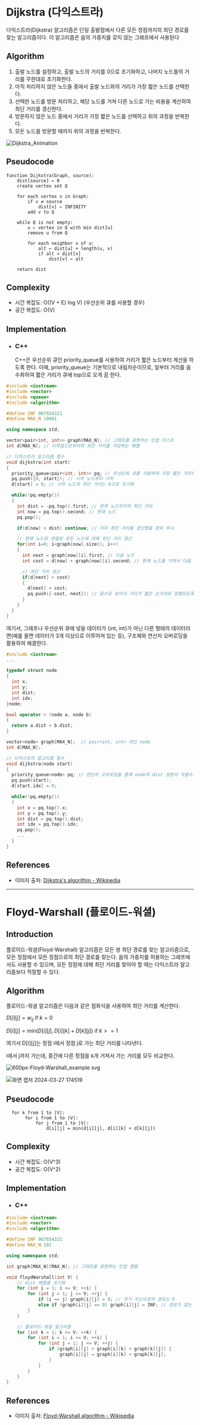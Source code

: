 # Dijkstra (다익스트라)

다익스트라(Dijkstra) 알고리즘은 단일 출발점에서 다른 모든 정점까지의 최단 경로를 찾는 알고리즘이다. 이 알고리즘은 음의 가중치를 갖지 않는 그래프에서 사용된다

## Algorithm
1. 출발 노드를 설정하고, 출발 노드의 거리를 0으로 초기화하고, 나머지 노드들의 거리를 무한대로 초기화한다.
2. 아직 처리하지 않은 노드들 중에서 출발 노드와의 거리가 가장 짧은 노드를 선택한다.
3. 선택한 노드를 방문 처리하고, 해당 노드를 거쳐 다른 노드로 가는 비용을 계산하여 최단 거리를 갱신한다.
4. 방문하지 않은 노드 중에서 거리가 가장 짧은 노드를 선택하고 위의 과정을 반복한다.
5. 모든 노드를 방문할 때까지 위의 과정을 반복한다.

![Dijkstra_Animation](https://github.com/dngus1683/codingTestStudy/assets/71319694/c602d9be-2a3d-4644-b5b4-57533a721009)


## Pseudocode
```
function Dijkstra(Graph, source):
    dist[source] ← 0
    create vertex set Q

    for each vertex v in Graph:
        if v ≠ source
            dist[v] ← INFINITY
        add v to Q

    while Q is not empty:
        u ← vertex in Q with min dist[u]
        remove u from Q

        for each neighbor v of u:
            alt ← dist[u] + length(u, v)
            if alt < dist[v]
                dist[v] ← alt

    return dist
```
      


## Complexity
- 시간 복잡도: O((V + E) log V) (우선순위 큐를 사용할 경우)
- 공간 복잡도: O(V)


## Implementation
+ ### C++
   C++은 우선순위 큐인 priority_queue를 사용하여 거리가 짧은 노드부터 계산을 하도록 한다. 이때, priority_queue는 기본적으로 내림차순이므로, 일부러 거리를 음수화하여 짧은 거리가 큐에 top으로 오게 끔 한다. 
```c++
#include <iostream>
#include <vector>
#include <queue>
#include <algorithm>

#define INF 987654321
#define MAX_N 10001

using namespace std;

vector<pair<int, int>> graph[MAX_N]; // 그래프를 표현하는 인접 리스트
int d[MAX_N]; // 시작점으로부터의 최단 거리를 저장하는 배열

// 다익스트라 알고리즘 함수
void dijkstra(int start)
{
  priority_queue<pair<int, int>> pq; // 우선순위 큐를 사용하여 가장 짧은 거리의 노드 선택
  pq.push({0, start}); // 시작 노드부터 시작
  d[start] = 0; // 시작 노드의 최단 거리는 0으로 초기화

  while(!pq.empty())
  {
    int dist = -pq.top().first; // 현재 노드까지의 최단 거리
    int now = pq.top().second; // 현재 노드
    pq.pop();

    if(d[now] < dist) continue; // 이미 최단 거리를 갱신했을 경우 무시

    // 현재 노드와 연결된 모든 노드에 대해 최단 거리 갱신
    for(int i=0; i<graph[now].size(); i++)
    {
      int next = graph[now][i].first; // 다음 노드
      int cost = d[now] + graph[now][i].second; // 현재 노드를 거쳐서 다음 노드까지의 비용

      // 최단 거리 갱신
      if(d[next] > cost)
      {
        d[next] = cost;
        pq.push({-cost, next}); // 음수로 넣어서 거리가 짧은 순서대로 정렬되도록 함
      }
    }
  }
}
```

여기서, 그래프나 우선순위 큐에 넣을 데이터가 {int, int}가 아닌 다른 형태의 데이터라면(예를 들면 데이터가 3개 이상으로 이루어져 있는 등), 구조체와 연산자 오버로딩을 활용하여 해결한다.

```c++
#include <iostream>
...

typedef struct node
{
  int x;
  int y;
  int dist;
  int idx;
}node;

bool operator > (node a, node b)
{
  return a.dist < b.dist;
}

vector<node> graph[MAX_N];  // pair<int, int> 대신 node
int d[MAX_N];   

// 다익스트라 알고리즘 함수
void dijkstra(node start)
{
  priority_queue<node> pq; // 연산자 오버로딩을 통해 node의 dist 성분이 작을수록 우선순위를 매김. 때문에 거리 값을 따로 음수처리하지 않아도 됨.
  pq.push(start); 
  d[start.idx] = 0; 

  while(!pq.empty())
  {
    int x = pq.top().x; 
    int y = pq.top().y;
    int dist = pq.top().dist;
    int idx = pq.top().idx;
    pq.pop();
    ...
  }
}
```

## References
- 이미지 출처: [Dijkstra's algorithm - Wikipedia](https://en.wikipedia.org/wiki/Dijkstra%27s_algorithm)



--------------------------


# Floyd-Warshall (플로이드-워셜)

## Introduction
플로이드-워셜(Floyd-Warshall) 알고리즘은 모든 쌍 최단 경로를 찾는 알고리즘으로, 모든 정점에서 모든 정점으로의 최단 경로를 찾는다. 음의 가중치를 허용하는 그래프에서도 사용할 수 있으며, 모든 정점에 대해 최단 거리를 찾아야 할 때는 다익스트라 알고리즘보다 적절할 수 있다.

## Algorithm
플로이드-워셜 알고리즘은 다음과 같은 점화식을 사용하여 최단 거리를 계산한다.

$`D[i][j] = w_{ij} `$  if $`k=0`$

$`D[i][j] = min(D[i][j], D[i][k] + D[k][j])`$  if $`k>=1`$

여기서 D[i][j]는 정점 i에서 정점 j로 가는 최단 거리를 나타낸다. 

i에서 j까지 가는데, 중간에 다른 정점을 k개 거쳐서 가는 거리를 모두 비교한다.

![600px-Floyd-Warshall_example svg](https://github.com/dngus1683/codingTestStudy/assets/71319694/830cf270-9ea3-4e5c-8041-a5e0f95df522)

![화면 캡처 2024-03-27 174519](https://github.com/dngus1683/codingTestStudy/assets/71319694/5157fdc7-c6ba-46e9-b0b0-4eaf06aea4c8)


## Pseudocode
```plaintext
  for k from 1 to |V|:
       for i from 1 to |V|:
           for j from 1 to |V|:
               d[i][j] = min(d[i][j], d[i][k] + d[k][j])

```


## Complexity
- 시간 복잡도: O(V^3)
- 공간 복잡도: O(V^2)


## Implementation
+ ### C++
```c++
#include <iostream>
#include <vector>
#include <algorithm>

#define INF 987654321
#define MAX_N 101

using namespace std;

int graph[MAX_N][MAX_N]; // 그래프를 표현하는 인접 행렬

void floydWarshall(int V) {
    // dist 배열을 초기화
    for (int i = 1; i <= V; ++i) {
        for (int j = 1; j <= V; ++j) {
            if (i == j) graph[i][j] = 0; // 자기 자신으로의 경로는 0
            else if (graph[i][j] == 0) graph[i][j] = INF; // 경로가 없는 경우 무한대로 초기화
        }
    }

    // 플로이드-워셜 알고리즘
    for (int k = 1; k <= V; ++k) {
        for (int i = 1; i <= V; ++i) {
            for (int j = 1; j <= V; ++j) {
                if (graph[i][j] > graph[i][k] + graph[k][j]) {
                    graph[i][j] = graph[i][k] + graph[k][j];
                }
            }
        }
    }
}
```


## References
- 이미지 출처: [Floyd-Warshall algorithm - Wikipedia](https://en.wikipedia.org/wiki/Floyd%E2%80%93Warshall_algorithm)

